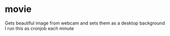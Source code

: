 # movie
Gets beautiful image from webcam and sets them as a desktop background
I run this as cronjob each minute
